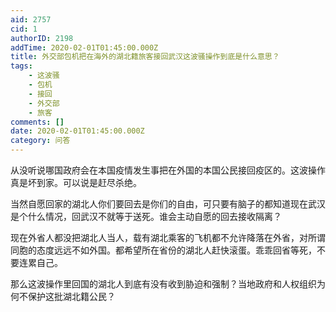 ```yaml
---
aid: 2757
cid: 1
authorID: 2198
addTime: 2020-02-01T01:45:00.000Z
title: 外交部包机把在海外的湖北籍旅客接回武汉这波骚操作到底是什么意思？
tags:
    - 这波骚
    - 包机
    - 接回
    - 外交部
    - 旅客
comments: []
date: 2020-02-01T01:45:00.000Z
category: 问答
---
```


从没听说哪国政府会在本国疫情发生事把在外国的本国公民接回疫区的。这波操作真是坏到家。可以说是赶尽杀绝。

当然自愿回家的湖北人你们要回去是你们的自由，可只要有脑子的都知道现在武汉是个什么情况，回武汉不就等于送死。谁会主动自愿的回去接收隔离？

现在外省人都没把湖北人当人，载有湖北乘客的飞机都不允许降落在外省，对所谓同胞的态度远远不如外国。都希望所在省份的湖北人赶快滚蛋。乖乖回省等死，不要连累自己。

那么这波操作里回国的湖北人到底有没有收到胁迫和强制？当地政府和人权组织为何不保护这批湖北籍公民？
